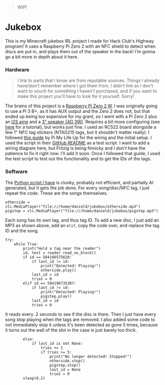 > WIP!

# Jukebox

This is my Minecraft jukebox IRL project I made for Hack Club's Highway program! It uses a Raspberry Pi Zero 2 with an NFC shield to detect when discs are put in, and plays them out of the speaker in the back! I'm gonna go a bit more in depth about it here.

### Hardware
> I link to parts that I know are from reputable sources. Things I already have/don't remember where I got them from, I didn't link as I don't want to vouch for something I haven't purchased, and if you want to make this project you'll have to look for it yourself. Sorry!

The brains of this project is a [Raspberry Pi Zero 2 W](https://www.adafruit.com/product/5291). I was originally going to use a Pi 3 B+, as it has AUX output and the Zero 2 does not, but that ended up being too expensive for my grant, so I went with a Pi Zero 2 plus an [I2S amp](https://www.adafruit.com/product/3006) and a [3" speaker (4Ω 3W)](https://www.adafruit.com/product/1314). Requires a bit more configuring (see [here](https://learn.adafruit.com/adafruit-max98357-i2s-class-d-mono-amp/overview) for a tutorial), but works just fine. I used an RC522 board alongside a few 1" NFC tag stickers (NTAG215 tags, but it shouldn't matter really). I followed [this guide](https://pimylifeup.com/raspberry-pi-rfid-rc522/) by Pi My Life Up for the wiring and the initial setup. I used the script in their [GitHub README](https://github.com/pimylifeup/MFRC522-python/blob/master/README.md) as a test script. I want to add a wiring diagram here, but Fritzig is being finnicky and I don't have the patience to fix it right now. I'll add it soon. Once I followed that guide, I used the test script to test out the functionality and to get the IDs of the tags.

### Software

The [Python script I have](jukebox.py) is clunky, probably not efficient, and partially AI generated, but it gets the job done. For every song/disc/NFC tag, I just repeat the code. These are the songs themselves.

```
otherside = vlc.MediaPlayer("file:///home/danield/jukebox/otherside.mp3")
pigstep = vlc.MediaPlayer("file:///home/danield/jukebox/pigstep.mp3")
```

Each song has its own tag, and thus tag ID. To add a new disc, I just add an MP3 as shown above, add an `elif`, copy the code over, and replace the tag ID and the song. 

```
try:
    while True:
        print("Hold a tag near the reader")
        id, text = reader.read_no_block()
        if id == 584186575628:
            if last_id != id:
                print("Detected! Playing!")
                otherside.play()
            last_id = id
            tries = 0
        elif id == 584196735387:
            if last_id != id:
                print("Detected! Playing!")
                pigstep.play()
            last_id = id
            tries = 0
```

It reads every .2 seconds to see if the disc is there. Then I just have every song stop playing when the tags are removed. I also added some code to not immediately stop it unless it's been detected as gone 5 times, because it turns out the wall of the slot in the case is just barely too thick.

```
        else:
            if last_id is not None:
                tries += 1
                if tries >= 5:
                    print("No longer detected! Stopped!")
                    otherside.stop()
                    pigstep.stop()
                    last_id = None
                    tries = 0
        sleep(0.2)
```
